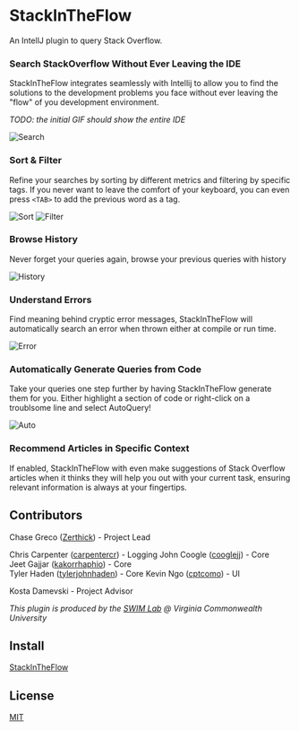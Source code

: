 # StackInTheFlow

An IntellJ plugin to query Stack Overflow.

### Search StackOverflow Without Ever Leaving the IDE
StackInTheFlow integrates seamlessly with Intellij to allow you to find the solutions to the development problems you face without ever leaving the "flow" of you development environment.

*TODO: the initial GIF should show the entire IDE*

![Search](https://i.imgur.com/cRgp2fX.gif)

### Sort & Filter
Refine your searches by sorting by different metrics and filtering by specific tags. If you never want to leave the comfort of your keyboard, you can even press `<TAB>` to add the previous word as a tag.

![Sort](https://i.imgur.com/ViKhVDW.gif) 
![Filter](https://i.imgur.com/NuQF2cl.gif)

### Browse History
Never forget your queries again, browse your previous queries with history

![History](https://i.imgur.com/fyOwJvy.gif)

### Understand Errors
Find meaning behind cryptic error messages, StackInTheFlow will automatically search an error when thrown either at compile or run time.

![Error](https://i.imgur.com/TcEB9Es.png)

### Automatically Generate Queries from Code
Take your queries one step further by having StackInTheFlow generate them for you. Either highlight a section of code or right-click on a troublsome line and select AutoQuery!

![Auto](https://i.imgur.com/SrBiEST.gif)

### Recommend Articles in Specific Context
If enabled, StackInTheFlow with even make suggestions of Stack Overflow articles when it thinks they will help you out with your current task, ensuring relevant information is always at your fingertips.

## Contributors

Chase Greco ([Zerthick](https://github.com/zerthick)) - Project Lead  

Chris Carpenter ([carpentercr](https://github.com/carpentercr)) - Logging
John Coogle ([cooglejj](https://github.com/cooglejj)) - Core   
Jeet Gajjar ([kakorrhaphio](https://github.com/kakorrhaphio)) - Core   
Tyler Haden ([tylerjohnhaden](https://github.com/tylerjohnhaden)) - Core 
Kevin Ngo ([cptcomo](https://github.com/cptcomo)) - UI   

Kosta Damevski - Project Advisor  

*This plugin is produced by the [SWIM Lab](http://vcu-swim-lab.github.io/) @ Virginia Commonwealth University*

## Install
[StackInTheFlow](https://plugins.jetbrains.com/plugin/9653-stackintheflow)

## License
[MIT](../LICENSE)
